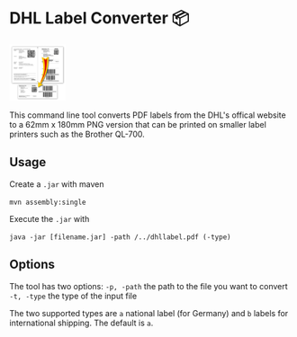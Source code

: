 # DHL Label Converter 📦

[<img src="img/logo.png" width="100" />](img/logo.png)

This command line tool converts PDF labels from the DHL's offical website to a 62mm x 180mm PNG version that can be printed on smaller label printers such as the Brother QL-700.

## Usage

Create a `.jar` with maven

`mvn assembly:single`

Execute the `.jar` with

`java -jar [filename.jar] -path /../dhllabel.pdf (-type)`

## Options

The tool has two options:
`-p, -path` the path to the file you want to convert
`-t, -type` the type of the input file

The two supported types are `a` national label (for Germany) and `b` labels for international shipping. The default is `a`.

